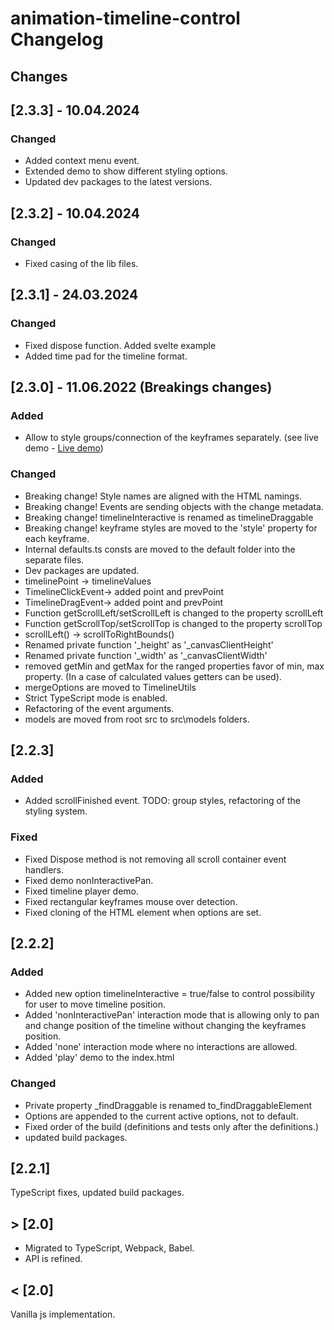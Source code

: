 # animation-timeline-control Changelog

## Changes

## [2.3.3] - 10.04.2024

### Changed

- Added context menu event.
- Extended demo to show different styling options.
- Updated dev packages to the latest versions.

## [2.3.2] - 10.04.2024

### Changed

- Fixed casing of the lib files.

## [2.3.1] - 24.03.2024

### Changed

- Fixed dispose function. Added svelte example
- Added time pad for the timeline format.

## [2.3.0] - 11.06.2022 (Breakings changes)

### Added

- Allow to style groups/connection of the keyframes separately.
(see live demo - [Live demo](https://ievgennaida.github.io/animation-timeline-control/))

### Changed

- Breaking change! Style names are aligned with the HTML namings.
- Breaking change! Events are sending objects with the change metadata.
- Breaking change! timelineInteractive is renamed as timelineDraggable
- Breaking change! keyframe styles are moved to the 'style' property for each keyframe.
- Internal defaults.ts consts are moved to the default folder into the separate files.
- Dev packages are updated.
- timelinePoint -> timelineValues
- TimelineClickEvent-> added point and prevPoint
- TimelineDragEvent-> added point and prevPoint
- Function getScrollLeft/setScrollLeft is changed to the property scrollLeft
- Function getScrollTop/setScrollTop is changed to the property scrollTop
- scrollLeft() -> scrollToRightBounds()
- Renamed private function '_height' as '_canvasClientHeight'
- Renamed private function '_width' as '_canvasClientWidth'
- removed getMin and getMax for the ranged properties favor of min, max property. (In a case of calculated values getters can be used).
- mergeOptions are moved to TimelineUtils
- Strict TypeScript mode is enabled.
- Refactoring of the event arguments.
- models are moved from root src to src\models folders.

## [2.2.3]

### Added

- Added scrollFinished event.
TODO: group styles, refactoring of the styling system.

### Fixed

- Fixed Dispose method is not removing all scroll container event handlers.
- Fixed demo nonInteractivePan.
- Fixed timeline player demo.
- Fixed rectangular keyframes mouse over detection.
- Fixed cloning of the HTML element when options are set.

## [2.2.2]

### Added

- Added new option timelineInteractive = true/false to control possibility for user to move timeline position.
- Added 'nonInteractivePan' interaction mode that is allowing only to pan and change position of the timeline without changing the keyframes position.
- Added 'none' interaction mode where no interactions are allowed.
- Added 'play' demo to the index.html

### Changed

- Private property _findDraggable is renamed to_findDraggableElement
- Options are appended to the current active options, not to default.
- Fixed order of the build (definitions and tests only after the definitions.)
- updated build packages.

## [2.2.1]

 TypeScript fixes, updated build packages.

## > [2.0]

- Migrated to TypeScript, Webpack, Babel.
- API is refined.

## < [2.0]

Vanilla js implementation.
